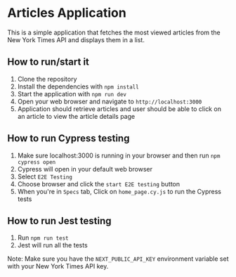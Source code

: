 # Articles Application

This is a simple application that fetches the most viewed articles from the New York Times API and displays them in a list.

## How to run/start it

1. Clone the repository
2. Install the dependencies with `npm install`
3. Start the application with `npm run dev`
4. Open your web browser and navigate to `http://localhost:3000`
5. Application should retrieve articles and user should be able to click on an article to view the article details page

## How to run Cypress testing

1. Make sure localhost:3000 is running in your browser and then run `npm cypress open`
2. Cypress will open in your default web browser
3. Select `E2E Testing`
4. Choose browser and click the `start E2E testing` button
5. When you're in `Specs` tab, Click on `home_page.cy.js` to run the Cypress tests

## How to run Jest testing

1. Run `npm run test`
2. Jest will run all the tests

Note: Make sure you have the `NEXT_PUBLIC_API_KEY` environment variable set with your New York Times API key.
